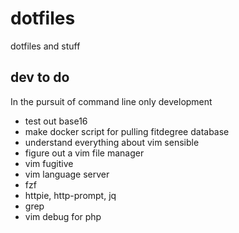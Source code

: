 # dotfiles

dotfiles and stuff

## dev to do

In the pursuit of command line only development

* test out base16
* make docker script for pulling fitdegree database
* understand everything about vim sensible
* figure out a vim file manager
* vim fugitive
* vim language server
* fzf
* httpie, http-prompt, jq
* grep
* vim debug for php
